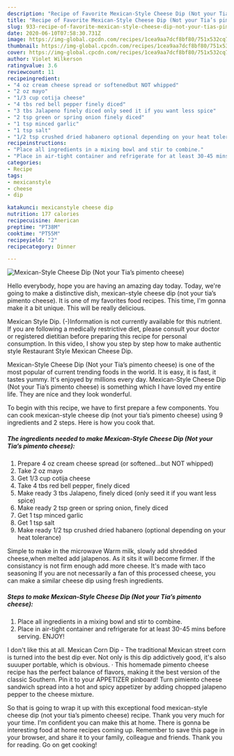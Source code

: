 ```yaml
---
description: "Recipe of Favorite Mexican-Style Cheese Dip (Not your Tia’s pimento cheese)"
title: "Recipe of Favorite Mexican-Style Cheese Dip (Not your Tia’s pimento cheese)"
slug: 933-recipe-of-favorite-mexican-style-cheese-dip-not-your-tias-pimento-cheese
date: 2020-06-10T07:58:30.731Z
image: https://img-global.cpcdn.com/recipes/1cea9aa7dcf8bf80/751x532cq70/mexican-style-cheese-dip-not-your-tias-pimento-cheese-recipe-main-photo.jpg
thumbnail: https://img-global.cpcdn.com/recipes/1cea9aa7dcf8bf80/751x532cq70/mexican-style-cheese-dip-not-your-tias-pimento-cheese-recipe-main-photo.jpg
cover: https://img-global.cpcdn.com/recipes/1cea9aa7dcf8bf80/751x532cq70/mexican-style-cheese-dip-not-your-tias-pimento-cheese-recipe-main-photo.jpg
author: Violet Wilkerson
ratingvalue: 3.6
reviewcount: 11
recipeingredient:
- "4 oz cream cheese spread or softenedbut NOT whipped"
- "2 oz mayo"
- "1/3 cup cotija cheese"
- "4 tbs red bell pepper finely diced"
- "3 tbs Jalapeno finely diced only seed it if you want less spice"
- "2 tsp green or spring onion finely diced"
- "1 tsp minced garlic"
- "1 tsp salt"
- "1/2 tsp crushed dried habanero optional depending on your heat tolerance"
recipeinstructions:
- "Place all ingredients in a mixing bowl and stir to combine."
- "Place in air-tight container and refrigerate for at least 30-45 mins before serving. ENJOY!"
categories:
- Recipe
tags:
- mexicanstyle
- cheese
- dip

katakunci: mexicanstyle cheese dip 
nutrition: 177 calories
recipecuisine: American
preptime: "PT38M"
cooktime: "PT55M"
recipeyield: "2"
recipecategory: Dinner

---
```



![Mexican-Style Cheese Dip (Not your Tia’s pimento cheese)](https://img-global.cpcdn.com/recipes/1cea9aa7dcf8bf80/751x532cq70/mexican-style-cheese-dip-not-your-tias-pimento-cheese-recipe-main-photo.jpg)

Hello everybody, hope you are having an amazing day today. Today, we're going to make a distinctive dish, mexican-style cheese dip (not your tia’s pimento cheese). It is one of my favorites food recipes. This time, I'm gonna make it a bit unique. This will be really delicious.

Mexican Style Dip. (-)Information is not currently available for this nutrient. If you are following a medically restrictive diet, please consult your doctor or registered dietitian before preparing this recipe for personal consumption. In this video, I show you step by step how to make authentic style Restaurant Style Mexican Cheese Dip.

Mexican-Style Cheese Dip (Not your Tia’s pimento cheese) is one of the most popular of current trending foods in the world. It is easy, it is fast, it tastes yummy. It's enjoyed by millions every day. Mexican-Style Cheese Dip (Not your Tia’s pimento cheese) is something which I have loved my entire life. They are nice and they look wonderful.


To begin with this recipe, we have to first prepare a few components. You can cook mexican-style cheese dip (not your tia’s pimento cheese) using 9 ingredients and 2 steps. Here is how you cook that.

<!--inarticleads1-->

##### The ingredients needed to make Mexican-Style Cheese Dip (Not your Tia’s pimento cheese):

1. Prepare 4 oz cream cheese spread (or softened...but NOT whipped)
1. Take 2 oz mayo
1. Get 1/3 cup cotija cheese
1. Take 4 tbs red bell pepper, finely diced
1. Make ready 3 tbs Jalapeno, finely diced (only seed it if you want less spice)
1. Make ready 2 tsp green or spring onion, finely diced
1. Get 1 tsp minced garlic
1. Get 1 tsp salt
1. Make ready 1/2 tsp crushed dried habanero (optional depending on your heat tolerance)


Simple to make in the microwave Warm milk, slowly add shredded cheese,when melted add jalapenos. As it sits it will become firmer. If the consistancy is not firm enough add more cheese. It&#39;s made with taco seasoning If you are not necessarily a fan of this processed cheese, you can make a similar cheese dip using fresh ingredients. 

<!--inarticleads2-->

##### Steps to make Mexican-Style Cheese Dip (Not your Tia’s pimento cheese):

1. Place all ingredients in a mixing bowl and stir to combine.
1. Place in air-tight container and refrigerate for at least 30-45 mins before serving. ENJOY!


I don&#39;t like this at all. Mexican Corn Dip - The traditional Mexican street corn is turned into the best dip ever. Not only is this dip addictively good, it&#39;s also suuuper portable, which is obvious. · This homemade pimento cheese recipe has the perfect balance of flavors, making it the best version of the classic Southern. Pin it to your APPETIZER pinboard! Turn pimiento cheese sandwich spread into a hot and spicy appetizer by adding chopped jalapeno pepper to the cheese mixture. 

So that is going to wrap it up with this exceptional food mexican-style cheese dip (not your tia’s pimento cheese) recipe. Thank you very much for your time. I'm confident you can make this at home. There is gonna be interesting food at home recipes coming up. Remember to save this page in your browser, and share it to your family, colleague and friends. Thank you for reading. Go on get cooking!
